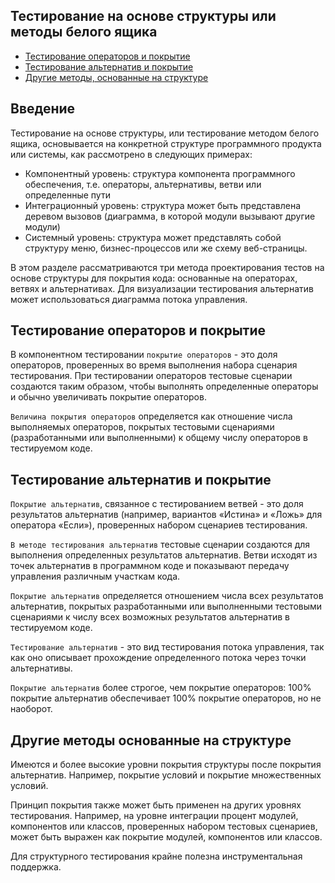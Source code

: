 ## Тестирование на основе структуры или методы белого ящика

- [Тестирование операторов и покрытие](<#Тестирование-операторов-и-покрытие>)
- [Тестирование альтернатив и покрытие](<#Тестирование-альтернатив-и-покрытие>)
- [Другие методы, основанные на структуре](<#Другие-методы-основанные-на-структуре>)

## Введение

Тестирование на основе структуры, или тестирование методом белого ящика, основывается на конкретной структуре программного продукта или системы, как рассмотрено в следующих примерах:
- Компонентный уровень: структура компонента программного обеспечения, т.е. операторы, альтернативы, ветви или определенные пути
- Интеграционный уровень: структура может быть представлена деревом вызовов (диаграмма, в которой модули вызывают другие модули)
- Системный уровень: структура может представлять собой структуру меню, бизнес-процессов или же схему веб-страницы.

В этом разделе рассматриваются три метода проектирования тестов на основе структуры для покрытия кода: основанные на операторах, ветвях и альтернативах. Для визуализации тестирования альтернатив может использоваться диаграмма потока управления.

## Тестирование операторов и покрытие

В компонентном тестировании `покрытие операторов` - это доля операторов, проверенных во время выполнения набора сценария тестирования. При тестировании операторов тестовые сценарии создаются таким образом, чтобы выполнять определенные операторы и обычно увеличивать покрытие операторов.

`Величина покрытия операторов` определяется как отношение числа выполняемых операторов, покрытых тестовыми сценариями (разработанными или выполненными) к общему числу операторов в тестируемом коде.

## Тестирование альтернатив и покрытие

`Покрытие альтернатив`, связанное с тестированием ветвей - это доля результатов альтернатив (например, вариантов «Истина» и «Ложь» для оператора «Если»), проверенных набором сценариев тестирования.

`В методе тестирования альтернатив` тестовые сценарии создаются для выполнения определенных результатов альтернатив. Ветви исходят из точек альтернатив в программном коде и показывают передачу управления различным участкам кода.

`Покрытие альтернатив` определяется отношением числа всех результатов альтернатив, покрытых разработанными или выполненными тестовыми сценариями к числу всех возможных результатов альтернатив в тестируемом коде.

`Тестирование альтернатив` - это вид тестирования потока управления, так как оно описывает прохождение определенного потока через точки альтернативы.

`Покрытие альтернатив` более строгое, чем покрытие операторов: 100% покрытие альтернатив обеспечивает 100% покрытие операторов, но не наоборот.

## Другие методы основанные на структуре

Имеются и более высокие уровни покрытия структуры после покрытия альтернатив. Например, покрытие условий и покрытие множественных условий.

Принцип покрытия также может быть применен на других уровнях тестирования. Например, на уровне интеграции процент модулей, компонентов или классов, проверенных набором тестовых сценариев, может быть выражен как покрытие модулей, компонентов или классов.

Для структурного тестирования крайне полезна инструментальная поддержка.

